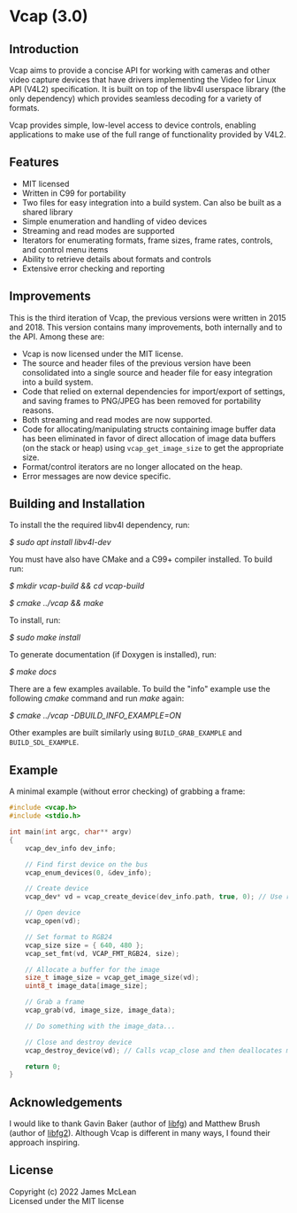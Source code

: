 # Vcap (3.0)

## Introduction

Vcap aims to provide a concise API for working with cameras and other video capture devices that have drivers implementing the Video for Linux API (V4L2) specification. It is built on top of the libv4l userspace library (the only dependency) which provides seamless decoding for a variety of formats.

Vcap provides simple, low-level access to device controls, enabling applications to make use of the full range of functionality provided by V4L2.

## Features

* MIT licensed
* Written in C99 for portability
* Two files for easy integration into a build system. Can also be built as a shared library
* Simple enumeration and handling of video devices
* Streaming and read modes are supported
* Iterators for enumerating formats, frame sizes, frame rates, controls, and control menu items
* Ability to retrieve details about formats and controls
* Extensive error checking and reporting

## Improvements

This is the third iteration of Vcap, the previous versions were written in 2015 and 2018. This version contains many improvements, both internally and to the API. Among these are: 

* Vcap is now licensed under the MIT license.
* The source and header files of the previous version have been consolidated into a single source and header file for easy integration into a build system. 
* Code that relied on external dependencies for import/export of settings, and saving frames to PNG/JPEG has been removed for portability reasons.
* Both streaming and read modes are now supported.
* Code for allocating/manipulating structs containing image buffer data has been eliminated in favor of direct allocation of image data buffers (on the stack or heap) using `vcap_get_image_size` to get the appropriate size.
* Format/control iterators are no longer allocated on the heap.
* Error messages are now device specific.

## Building and Installation

To install the the required libv4l dependency, run:

*$ sudo apt install libv4l-dev*

You must have also have CMake and a C99+ compiler installed. To build run:

*$ mkdir vcap-build && cd vcap-build*

*$ cmake ../vcap && make*

To install, run:

*$ sudo make install*

To generate documentation (if Doxygen is installed), run:

*$ make docs*

There are a few examples available. To build the "info" example use the following *cmake* command and run *make* again:

*$ cmake ../vcap -DBUILD\_INFO\_EXAMPLE=ON*

Other examples are built similarly using `BUILD_GRAB_EXAMPLE` and `BUILD_SDL_EXAMPLE`.

## Example

A minimal example (without error checking) of grabbing a frame:

```c
#include <vcap.h>
#include <stdio.h>

int main(int argc, char** argv)
{
    vcap_dev_info dev_info;

    // Find first device on the bus
    vcap_enum_devices(0, &dev_info);

    // Create device
    vcap_dev* vd = vcap_create_device(dev_info.path, true, 0); // Use read mode

    // Open device
    vcap_open(vd);

    // Set format to RGB24
    vcap_size size = { 640, 480 };
    vcap_set_fmt(vd, VCAP_FMT_RGB24, size);

    // Allocate a buffer for the image
    size_t image_size = vcap_get_image_size(vd);
    uint8_t image_data[image_size];

    // Grab a frame
    vcap_grab(vd, image_size, image_data);

    // Do something with the image_data...

    // Close and destroy device 
    vcap_destroy_device(vd); // Calls vcap_close and then deallocates memory associated with 'vcap_dev'

    return 0;
}
```

## Acknowledgements
I would like to thank Gavin Baker (author of [libfg](http://antonym.org/libfg/)) and Matthew Brush (author of [libfg2](https://github.com/codebrainz/libfg2)). Although Vcap is different in many ways, I found their approach inspiring.

## License
Copyright (c) 2022 James McLean <br/>
Licensed under the MIT license
